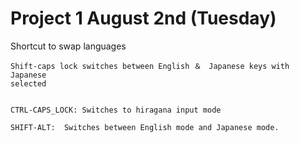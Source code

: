 # Project 1 August 2nd (Tuesday)

Shortcut to swap languages

    Shift-caps lock switches between English ＆　Japanese keys with Japanese
    selected


    CTRL-CAPS_LOCK: Switches to hiragana input mode

    SHIFT-ALT:  Switches between English mode and Japanese mode.